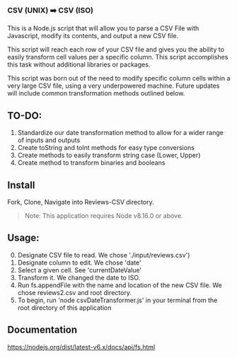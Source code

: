 ### CSV (UNIX) ➡️ CSV (ISO)

This is a Node.js script that will allow you to parse a CSV File with Javascript, modify its contents, and output a new CSV file.

This script will reach each row of your CSV file and gives you the ability to easily transform cell values per a specific column. This script accomplishes this task without additional libraries or packages.

This script was born out of the need to modify specific column cells within a very large CSV file, using a very underpowered machine. Future updates will include common transformation methods outlined below.

## TO-DO:

1. Standardize our date transformation method to allow for a wider range of inputs and outputs
2. Create toString and toInt methods for easy type conversions
3. Create methods to easily transform string case (Lower, Upper)
4. Create method to transform binaries and booleans


## Install

Fork, Clone, Navigate into Reviews-CSV directory.

> Note: This application requires Node v8.16.0 or above.

## Usage:

0. Designate CSV file to read. We chose './input/reviews.csv')
1. Designate column to edit. We chose 'date'
2. Select a given cell. See 'currentDateValue'
3. Transform it. We changed the date to ISO.
4. Run fs.appendFile with the name and location of the new CSV file. We chose reviews2.csv and root directory.
5. To begin, run 'node csvDateTransformer.js' in your terminal from the root directory of this application

## Documentation

https://nodejs.org/dist/latest-v6.x/docs/api/fs.html